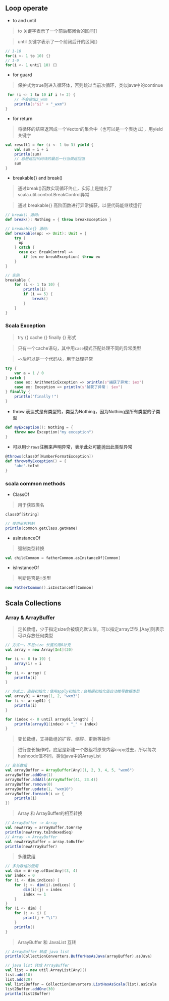 ## Loop operate

- to and until

> to 关键字表示了一个前后都闭合的区间[]

> until 关键字表示了一个前闭后开的区间[）

```scala
// 1-10
for(i <- 1 to 10) {}
// 1-9
for(i <- 1 until 10) {}
```

- for guard

> 保护式为true则进入循环体，否则跳过当前次循环，类似java中的continue

```scala
 for (i <- 1 to 10 if i != 2) {
    // 不会输出2_wxm
    println(s"$i" + "_wxm")
}
```

- for return

> 将循环的结果返回成一个Vector的集合中（也可以是一个表达式），用yield关键字

```scala
val result1 = for (i <- 1 to 3) yield {
    val sum = i + i
    println(sum)
    // 总是返回代码块的最后一行当做返回值
    sum
}
```

- breakable{} and break()

> 通过break()函数实现循环终止，实际上是抛出了scala.util.control.BreakControl异常

> 通过 breakable{} 高阶函数进行异常捕获，以便代码能继续运行

```scala
// break() 源码:
def break(): Nothing = { throw breakException }

// breakable{} 源码:
def breakable(op: => Unit): Unit = {
    try {
      op
    } catch {
      case ex: BreakControl =>
        if (ex ne breakException) throw ex
    }
}

// 实例
breakable {
    for (i <- 1 to 10) {
        println(i)
        if (i == 5) {
            break()
        }
    }
}
```

### Scala Exception

> try {} cache {} finally {} 形式

> 只有一个cache语句，其中用`case`模式匹配处理不同的异常类型

> `=>`后可以是一个代码块，用于处理异常

```scala
try {
    var a = 1 / 0
} catch {
    case ex: ArithmeticException => println(s"捕获了异常: $ex")
    case ex: Exception => println(s"捕获了异常： $ex")
} finally {
    println("finally！")
}
```

- throw 表达式是有类型的，类型为Nothing，因为Nothing是所有类型的子类型

```scala
def myException(): Nothing = {
    throw new Exception("my exception")
}
```

- 可以用`throws`注解来声明异常，表示此处可能抛出此类型异常

```scala
@throws(classOf[NumberFormatException])
def throwsMyException() = {
    "abc".toInt
}
```

### scala common methods

- ClassOf

> 用于获取类名

```scala
classOf[String]

// 使用反射机制
println(common.getClass.getName)
```

- asInstanceOf

> 强制类型转换

```scala
val childCommon = fatherCommon.asInstanceOf[Common]
```

- isInstanceOf

> 判断是否是`T`类型

```scala
new FatherCommon().isInstanceOf[Common]
```

## Scala Collections

### Array & ArrayBuffer

> 定长数组，少于指定size会被填充默认值，可以指定array泛型,[Aay]则表示可以存放任何类型

```scala
// 方式一，不足size 长度的用0补充
val array = new Array[Int](20)

for (i <- 0 to 19) {
    array(i) = i
}
for (i <- array) {
    println(i)
}

// 方式二，直接初始化；使用apply初始化；会根据初始化值自动推导数据类型
val array01 = Array(1, 2, "wxm3")
for (i <- array01) {
    println(i)
}

for (index <- 0 until array01.length) {
    println(array01(index) + "_" + index)
}
```

> 变长数组，支持数组的扩容、缩容、更新等操作

> 进行变长操作时，底层是新建一个数组将原来内容copy过去，所以每次hashcode值不同，类似java中的ArrayList

```scala
// 变长数组
val arrayBuffer = ArrayBuffer[Any](1, 2, 3, 4, 5, "wxm6")
arrayBuffer.addOne(1)
arrayBuffer.addAll(ArrayBuffer(41, 23.4))
arrayBuffer.remove(0)
arrayBuffer.update(1, "wxm10")
arrayBuffer.foreach(i => {
    println(i)
})
```

> Array 和 ArrayBuffer的相互转换

```scala
// ArrayBuffer -> Array
val newArray = arrayBuffer.toArray
println(newArray.toIndexedSeq)
// Array -> ArrayBuffer
val newArrayBuffer = array.toBuffer
println(newArrayBuffer)
```

> 多维数组

```scala
// 多为数组的使用
val dim = Array.ofDim[Any](3, 4)
var index = 0
for (i <- dim.indices) {
    for (j <- dim(i).indices) {
        dim(i)(j) = index
        index += 1
    }
}
for (i <- dim) {
    for (j <- i) {
        print(j + "\t")
    }
    println()
}
```

> ArrayBuffer 和 JavaList 互转

```scala
// ArrayBuffer 转成 java list
println(CollectionConverters.BufferHasAsJava(arrayBuffer).asJava)

// java list 转成 ArrayBuffer
val list = new util.ArrayList[Any]()
list.add(10)
list.add(20)
val list2Buffer = CollectionConverters.ListHasAsScala(list).asScala
list2Buffer.addOne(30)
println(list2Buffer)
```